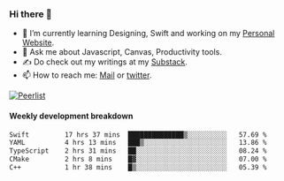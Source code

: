 ### Hi there 👋

- 🌱 I’m currently learning Designing, Swift and working on my [Personal Website](https://kvaishak.com/).
- 💬 Ask me about Javascript, Canvas,  Productivity tools. 
- :writing_hand: Do check out my writings at my [Substack](https://kvaishak.substack.com/).
- 📫 How to reach me: [Mail](mailto:vaishak.kaippanchery@gmail.com) or [twitter](https://twitter.com/kvaishack).

[![Peerlist](https://github-readme-badge.peerlist.io/api/vaishak)](https://peerlist.io/vaishak)

#### Weekly development breakdown

<!--START_SECTION:waka-->

```txt
Swift         17 hrs 37 mins  ██████████████▒░░░░░░░░░░   57.69 %
YAML          4 hrs 13 mins   ███▒░░░░░░░░░░░░░░░░░░░░░   13.86 %
TypeScript    2 hrs 31 mins   ██░░░░░░░░░░░░░░░░░░░░░░░   08.24 %
CMake         2 hrs 8 mins    █▓░░░░░░░░░░░░░░░░░░░░░░░   07.00 %
C++           1 hr 38 mins    █▒░░░░░░░░░░░░░░░░░░░░░░░   05.39 %
```

<!--END_SECTION:waka-->
